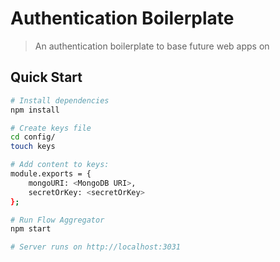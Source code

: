 # Authentication Boilerplate

> An authentication boilerplate to base future web apps on

## Quick Start

```bash
# Install dependencies
npm install

# Create keys file
cd config/
touch keys

# Add content to keys:
module.exports = {
    mongoURI: <MongoDB URI>,
    secretOrKey: <secretOrKey>
};

# Run Flow Aggregator
npm start

# Server runs on http://localhost:3031
```
